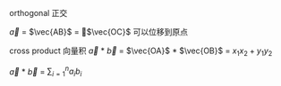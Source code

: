 orthogonal  正交




$\vec{a}$ = $\vec{AB}$ = $\vec{OC}$  可以位移到原点

cross product 向量积 $\vec{a}$ * $\vec{b}$ = $\vec{OA}$ * $\vec{OB}$ = $x_1x_2 + y_1y_2$

$\vec{a}$ * $\vec{b}$ = $\sum{_{i=1}^n}a_ib_i$


